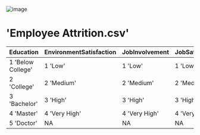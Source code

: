 ![image](https://github.com/user-attachments/assets/ea671c2c-6e91-4dfa-8cad-81ab5cacf10a)

'Employee Attrition.csv'
========================

| Education | EnvironmentSatisfaction | JobInvolvement | JobSatisfaction | PerformanceRating | RelationshipSatisfaction | WorkLifeBalance |
| ------------- | ------------- | ------------- | ------------- | ------------- | ------------- | ------------- | 
| 1 'Below College' | 1 'Low' | 1 'Low' | 1 'Low' | 1 'Low' | 1 'Low' | 1 'Bad' |
| 2 'College' | 2 'Medium' | 2 'Medium' | 2 'Medium' | 2 'Good' | 2 'Medium' | 2 'Good' |
| 3 'Bachelor' | 3 'High' | 3 'High' | 3 'High' | 3 'Excellent' | 3 'High' | 3 'Better' |
| 4 'Master' | 4 'Very High' | 4 'Very High' | 4 'Very High' | 4 'Outstanding' | 4 'Very High' | 4 'Best' |
| 5 'Doctor' | NA | NA | NA | 
